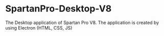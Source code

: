 # SpartanPro-Desktop-V8
The Desktop application of Spartan Pro V8. The application is created by using Electron (HTML, CSS, JS)
